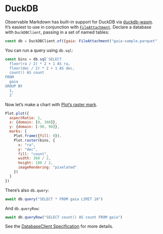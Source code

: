 # DuckDB

Observable Markdown has built-in support for DuckDB via [duckdb-wasm](https://github.com/duckdb/duckdb-wasm). It’s easiest to use in conjunction with [`FileAttachment`](./files). Declare a database with `DuckDBClient`, passing in a set of named tables:

```js echo
const db = DuckDBClient.of({gaia: FileAttachment("gaia-sample.parquet")});
```

You can run a query using `db.sql`:

```js echo
const bins = db.sql`SELECT
  floor(ra / 2) * 2 + 1 AS ra,
  floor(dec / 2) * 2 + 1 AS dec,
  count() AS count
FROM
  gaia
GROUP BY
  1,
  2`
```

Now let’s make a chart with [Plot’s raster mark](https://observablehq.com/plot/marks/raster).

```js echo
Plot.plot({
  aspectRatio: 1,
  x: {domain: [0, 360]},
  y: {domain: [-90, 90]},
  marks: [
    Plot.frame({fill: 0}),
    Plot.raster(bins, {
      x: "ra",
      y: "dec",
      fill: "count",
      width: 360 / 2,
      height: 180 / 2,
      imageRendering: "pixelated"
    })
  ]
})
```

There’s also `db.query`:

```js echo
await db.query("SELECT * FROM gaia LIMIT 10")
```

And `db.queryRow`:

```js echo
await db.queryRow("SELECT count() AS count FROM gaia")
```

See the [DatabaseClient Specification](https://observablehq.com/@observablehq/database-client-specification) for more details.
